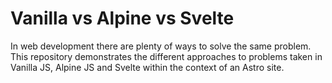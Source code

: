 # Vanilla vs Alpine vs Svelte

In web development there are plenty of ways to solve the same problem. This repository demonstrates the different approaches to problems taken in Vanilla JS, Alpine JS and Svelte within the context of an Astro site.